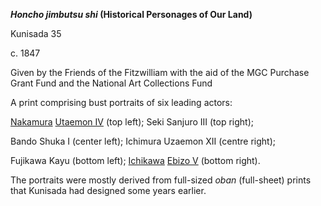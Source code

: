 
**_Honcho jimbutsu shi_ (Historical Personages of Our Land)**

Kunisada 35

c. 1847

Given by the Friends of the Fitzwilliam with the aid of the MGC Purchase Grant Fund and the National Art Collections Fund

A print comprising bust portraits of six leading actors:

[Nakamura](/exhibition/group-20) [Utaemon IV](/themes/nakamura-shikan-II) (top left); Seki Sanjuro III (top right);               

Bando Shuka I (center left); Ichimura Uzaemon XII (centre right);

Fujikawa Kayu (bottom left); [Ichikawa](/exhibition/group-8-part-1) [Ebizo V](/themes/textE) (bottom right).

The portraits were mostly derived from full-sized _oban_ (full-sheet) prints that Kunisada had designed some years earlier.
